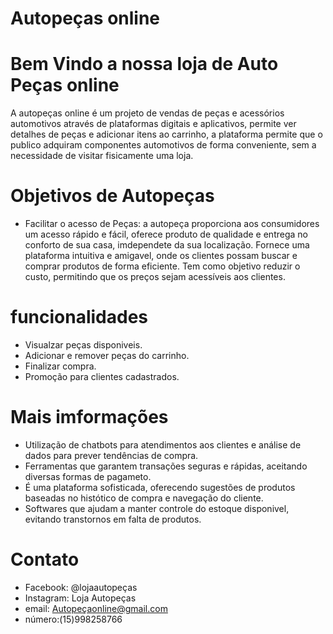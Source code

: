 # Autopeças online
# Bem Vindo a nossa loja de Auto Peças online
A autopeças online é um projeto de vendas de peças e acessórios automotivos através de plataformas digitais e aplicativos, permite ver detalhes de peças e adicionar itens ao carrinho, a plataforma permite que o publico adquiram componentes automotivos de forma conveniente, sem a necessidade de visitar fisicamente uma loja.
# Objetivos de Autopeças
- Facilitar o acesso de Peças: a autopeça proporciona aos consumidores um acesso rápido e fácil, oferece produto de qualidade e entrega no conforto de sua casa, imdependete da sua localização. Fornece uma plataforma intuitiva e amigavel, onde os clientes possam buscar e comprar produtos de forma eficiente. Tem como objetivo reduzir o custo, permitindo que os preços sejam acessíveis aos clientes.
# funcionalidades
- Visualzar peças disponiveis.
- Adicionar e remover peças do carrinho.
- Finalizar compra.
- Promoção para clientes cadastrados.
# Mais imformações 
- Utilização de chatbots para atendimentos aos clientes e análise de dados para prever tendências de compra.
- Ferramentas que garantem transações seguras e rápidas, aceitando diversas formas de pagameto.
- É uma plataforma sofisticada, oferecendo sugestões de produtos baseadas no histótico de compra e navegação do cliente.
- Softwares que ajudam a manter controle do estoque disponivel, evitando transtornos em falta de produtos.
# Contato
- Facebook: @lojaautopeças
- Instagram: Loja Autopeças
- email: Autopeçaonline@gmail.com
- número:(15)998258766
